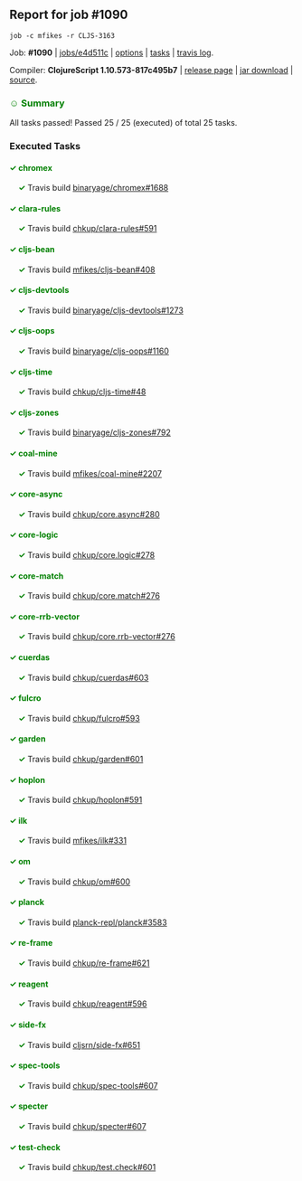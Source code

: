## Report for job #1090
```
job -c mfikes -r CLJS-3163
```


Job: **#1090** | [jobs/e4d511c](https://github.com/cljs-oss/canary/commit/e4d511ce47faddcf071323f6f9a996d966e04b15) | [options](options.edn) | [tasks](tasks.edn) | [travis log](https://travis-ci.org/cljs-oss/canary/builds/581309917).

Compiler: **ClojureScript 1.10.573-817c495b7** | [release page](https://github.com/cljs-oss/canary/releases/tag/r1.10.573-817c495b7) | [jar download](https://github.com/cljs-oss/canary/releases/download/r1.10.573-817c495b7/clojurescript-1.10.573-817c495b7.jar) | [source](https://github.com/mfikes/clojurescript/commit/817c495b7f074860659df601ecbde08b613923cb).

### <b style='color:green'>☺ Summary</b>

All tasks passed! Passed 25 / 25 (executed) of total 25 tasks.

### Executed Tasks

#### <b style='color:green'>&#x2713; chromex</b>
&nbsp;&nbsp;&nbsp;&nbsp;<b style='color:green'>&#x2713;</b> Travis build [binaryage/chromex#1688](https://travis-ci.org/binaryage/chromex/builds/581311969)<br>

#### <b style='color:green'>&#x2713; clara-rules</b>
&nbsp;&nbsp;&nbsp;&nbsp;<b style='color:green'>&#x2713;</b> Travis build [chkup/clara-rules#591](https://travis-ci.org/chkup/clara-rules/builds/581311993)<br>

#### <b style='color:green'>&#x2713; cljs-bean</b>
&nbsp;&nbsp;&nbsp;&nbsp;<b style='color:green'>&#x2713;</b> Travis build [mfikes/cljs-bean#408](https://travis-ci.org/mfikes/cljs-bean/builds/581312044)<br>

#### <b style='color:green'>&#x2713; cljs-devtools</b>
&nbsp;&nbsp;&nbsp;&nbsp;<b style='color:green'>&#x2713;</b> Travis build [binaryage/cljs-devtools#1273](https://travis-ci.org/binaryage/cljs-devtools/builds/581312053)<br>

#### <b style='color:green'>&#x2713; cljs-oops</b>
&nbsp;&nbsp;&nbsp;&nbsp;<b style='color:green'>&#x2713;</b> Travis build [binaryage/cljs-oops#1160](https://travis-ci.org/binaryage/cljs-oops/builds/581312058)<br>

#### <b style='color:green'>&#x2713; cljs-time</b>
&nbsp;&nbsp;&nbsp;&nbsp;<b style='color:green'>&#x2713;</b> Travis build [chkup/cljs-time#48](https://travis-ci.org/chkup/cljs-time/builds/581312064)<br>

#### <b style='color:green'>&#x2713; cljs-zones</b>
&nbsp;&nbsp;&nbsp;&nbsp;<b style='color:green'>&#x2713;</b> Travis build [binaryage/cljs-zones#792](https://travis-ci.org/binaryage/cljs-zones/builds/581312067)<br>

#### <b style='color:green'>&#x2713; coal-mine</b>
&nbsp;&nbsp;&nbsp;&nbsp;<b style='color:green'>&#x2713;</b> Travis build [mfikes/coal-mine#2207](https://travis-ci.org/mfikes/coal-mine/builds/581312112)<br>

#### <b style='color:green'>&#x2713; core-async</b>
&nbsp;&nbsp;&nbsp;&nbsp;<b style='color:green'>&#x2713;</b> Travis build [chkup/core.async#280](https://travis-ci.org/chkup/core.async/builds/581312091)<br>

#### <b style='color:green'>&#x2713; core-logic</b>
&nbsp;&nbsp;&nbsp;&nbsp;<b style='color:green'>&#x2713;</b> Travis build [chkup/core.logic#278](https://travis-ci.org/chkup/core.logic/builds/581312095)<br>

#### <b style='color:green'>&#x2713; core-match</b>
&nbsp;&nbsp;&nbsp;&nbsp;<b style='color:green'>&#x2713;</b> Travis build [chkup/core.match#276](https://travis-ci.org/chkup/core.match/builds/581312118)<br>

#### <b style='color:green'>&#x2713; core-rrb-vector</b>
&nbsp;&nbsp;&nbsp;&nbsp;<b style='color:green'>&#x2713;</b> Travis build [chkup/core.rrb-vector#276](https://travis-ci.org/chkup/core.rrb-vector/builds/581312125)<br>

#### <b style='color:green'>&#x2713; cuerdas</b>
&nbsp;&nbsp;&nbsp;&nbsp;<b style='color:green'>&#x2713;</b> Travis build [chkup/cuerdas#603](https://travis-ci.org/chkup/cuerdas/builds/581312131)<br>

#### <b style='color:green'>&#x2713; fulcro</b>
&nbsp;&nbsp;&nbsp;&nbsp;<b style='color:green'>&#x2713;</b> Travis build [chkup/fulcro#593](https://travis-ci.org/chkup/fulcro/builds/581312143)<br>

#### <b style='color:green'>&#x2713; garden</b>
&nbsp;&nbsp;&nbsp;&nbsp;<b style='color:green'>&#x2713;</b> Travis build [chkup/garden#601](https://travis-ci.org/chkup/garden/builds/581312326)<br>

#### <b style='color:green'>&#x2713; hoplon</b>
&nbsp;&nbsp;&nbsp;&nbsp;<b style='color:green'>&#x2713;</b> Travis build [chkup/hoplon#591](https://travis-ci.org/chkup/hoplon/builds/581312349)<br>

#### <b style='color:green'>&#x2713; ilk</b>
&nbsp;&nbsp;&nbsp;&nbsp;<b style='color:green'>&#x2713;</b> Travis build [mfikes/ilk#331](https://travis-ci.org/mfikes/ilk/builds/581312232)<br>

#### <b style='color:green'>&#x2713; om</b>
&nbsp;&nbsp;&nbsp;&nbsp;<b style='color:green'>&#x2713;</b> Travis build [chkup/om#600](https://travis-ci.org/chkup/om/builds/581312424)<br>

#### <b style='color:green'>&#x2713; planck</b>
&nbsp;&nbsp;&nbsp;&nbsp;<b style='color:green'>&#x2713;</b> Travis build [planck-repl/planck#3583](https://travis-ci.org/planck-repl/planck/builds/581312377)<br>

#### <b style='color:green'>&#x2713; re-frame</b>
&nbsp;&nbsp;&nbsp;&nbsp;<b style='color:green'>&#x2713;</b> Travis build [chkup/re-frame#621](https://travis-ci.org/chkup/re-frame/builds/581312261)<br>

#### <b style='color:green'>&#x2713; reagent</b>
&nbsp;&nbsp;&nbsp;&nbsp;<b style='color:green'>&#x2713;</b> Travis build [chkup/reagent#596](https://travis-ci.org/chkup/reagent/builds/581312393)<br>

#### <b style='color:green'>&#x2713; side-fx</b>
&nbsp;&nbsp;&nbsp;&nbsp;<b style='color:green'>&#x2713;</b> Travis build [cljsrn/side-fx#651](https://travis-ci.org/cljsrn/side-fx/builds/581312315)<br>

#### <b style='color:green'>&#x2713; spec-tools</b>
&nbsp;&nbsp;&nbsp;&nbsp;<b style='color:green'>&#x2713;</b> Travis build [chkup/spec-tools#607](https://travis-ci.org/chkup/spec-tools/builds/581312470)<br>

#### <b style='color:green'>&#x2713; specter</b>
&nbsp;&nbsp;&nbsp;&nbsp;<b style='color:green'>&#x2713;</b> Travis build [chkup/specter#607](https://travis-ci.org/chkup/specter/builds/581312282)<br>

#### <b style='color:green'>&#x2713; test-check</b>
&nbsp;&nbsp;&nbsp;&nbsp;<b style='color:green'>&#x2713;</b> Travis build [chkup/test.check#601](https://travis-ci.org/chkup/test.check/builds/581312301)<br>